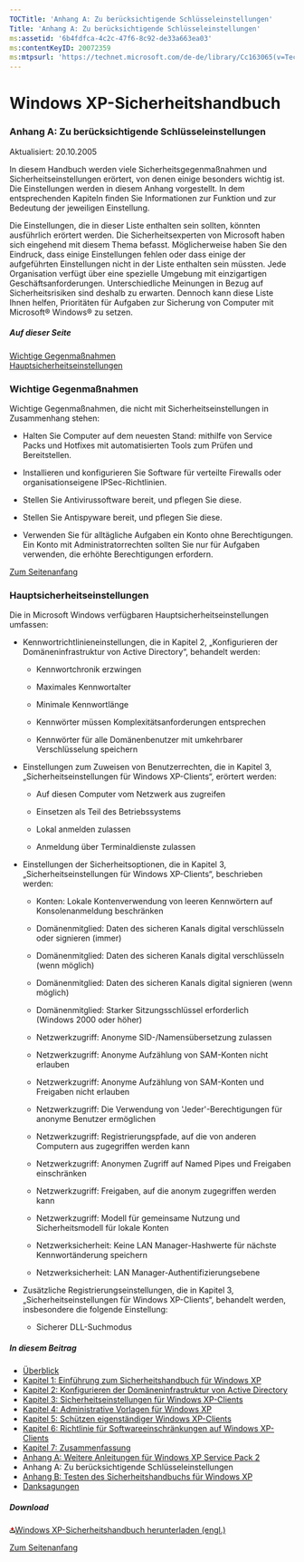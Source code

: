 ```yaml
---
TOCTitle: 'Anhang A: Zu berücksichtigende Schlüsseleinstellungen'
Title: 'Anhang A: Zu berücksichtigende Schlüsseleinstellungen'
ms:assetid: '6b4fdfca-4c2c-47f6-8c92-de33a663ea03'
ms:contentKeyID: 20072359
ms:mtpsurl: 'https://technet.microsoft.com/de-de/library/Cc163065(v=TechNet.10)'
---
```


Windows XP-Sicherheitshandbuch
==============================

### Anhang A: Zu berücksichtigende Schlüsseleinstellungen

Aktualisiert: 20.10.2005

In diesem Handbuch werden viele Sicherheitsgegenmaßnahmen und Sicherheitseinstellungen erörtert, von denen einige besonders wichtig ist. Die Einstellungen werden in diesem Anhang vorgestellt. In dem entsprechenden Kapiteln finden Sie Informationen zur Funktion und zur Bedeutung der jeweiligen Einstellung.

Die Einstellungen, die in dieser Liste enthalten sein sollten, könnten ausführlich erörtert werden. Die Sicherheitsexperten von Microsoft haben sich eingehend mit diesem Thema befasst. Möglicherweise haben Sie den Eindruck, dass einige Einstellungen fehlen oder dass einige der aufgeführten Einstellungen nicht in der Liste enthalten sein müssten. Jede Organisation verfügt über eine spezielle Umgebung mit einzigartigen Geschäftsanforderungen. Unterschiedliche Meinungen in Bezug auf Sicherheitsrisiken sind deshalb zu erwarten. Dennoch kann diese Liste Ihnen helfen, Prioritäten für Aufgaben zur Sicherung von Computer mit Microsoft® Windows® zu setzen.

##### Auf dieser Seite

[](#ebaa)[Wichtige Gegenmaßnahmen](#ebaa)  
[](#eaaa)[Hauptsicherheitseinstellungen](#eaaa)

### Wichtige Gegenmaßnahmen

Wichtige Gegenmaßnahmen, die nicht mit Sicherheitseinstellungen in Zusammenhang stehen:

-   Halten Sie Computer auf dem neuesten Stand: mithilfe von Service Packs und Hotfixes mit automatisierten Tools zum Prüfen und Bereitstellen.

-   Installieren und konfigurieren Sie Software für verteilte Firewalls oder organisationseigene IPSec-Richtlinien.

-   Stellen Sie Antivirussoftware bereit, und pflegen Sie diese.

-   Stellen Sie Antispyware bereit, und pflegen Sie diese.

-   Verwenden Sie für alltägliche Aufgaben ein Konto ohne Berechtigungen. Ein Konto mit Administratorrechten sollten Sie nur für Aufgaben verwenden, die erhöhte Berechtigungen erfordern.

[](#mainsection)[Zum Seitenanfang](#mainsection)

### Hauptsicherheitseinstellungen

Die in Microsoft Windows verfügbaren Hauptsicherheitseinstellungen umfassen:

-   Kennwortrichtlinieneinstellungen, die in Kapitel 2, „Konfigurieren der Domäneninfrastruktur von Active Directory“, behandelt werden:

    -   Kennwortchronik erzwingen

    -   Maximales Kennwortalter

    -   Minimale Kennwortlänge

    -   Kennwörter müssen Komplexitätsanforderungen entsprechen

    -   Kennwörter für alle Domänenbenutzer mit umkehrbarer Verschlüsselung speichern

-   Einstellungen zum Zuweisen von Benutzerrechten, die in Kapitel 3, „Sicherheitseinstellungen für Windows XP-Clients“, erörtert werden:

    -   Auf diesen Computer vom Netzwerk aus zugreifen

    -   Einsetzen als Teil des Betriebssystems

    -   Lokal anmelden zulassen

    -   Anmeldung über Terminaldienste zulassen

-   Einstellungen der Sicherheitsoptionen, die in Kapitel 3, „Sicherheitseinstellungen für Windows XP-Clients“, beschrieben werden:

    -   Konten: Lokale Kontenverwendung von leeren Kennwörtern auf Konsolenanmeldung beschränken

    -   Domänenmitglied: Daten des sicheren Kanals digital verschlüsseln oder signieren (immer)

    -   Domänenmitglied: Daten des sicheren Kanals digital verschlüsseln (wenn möglich)

    -   Domänenmitglied: Daten des sicheren Kanals digital signieren (wenn möglich)

    -   Domänenmitglied: Starker Sitzungsschlüssel erforderlich (Windows 2000 oder höher)

    -   Netzwerkzugriff: Anonyme SID-/Namensübersetzung zulassen

    -   Netzwerkzugriff: Anonyme Aufzählung von SAM-Konten nicht erlauben

    -   Netzwerkzugriff: Anonyme Aufzählung von SAM-Konten und Freigaben nicht erlauben

    -   Netzwerkzugriff: Die Verwendung von 'Jeder'-Berechtigungen für anonyme Benutzer ermöglichen

    -   Netzwerkzugriff: Registrierungspfade, auf die von anderen Computern aus zugegriffen werden kann

    -   Netzwerkzugriff: Anonymen Zugriff auf Named Pipes und Freigaben einschränken

    -   Netzwerkzugriff: Freigaben, auf die anonym zugegriffen werden kann

    -   Netzwerkzugriff: Modell für gemeinsame Nutzung und Sicherheitsmodell für lokale Konten

    -   Netzwerksicherheit: Keine LAN Manager-Hashwerte für nächste Kennwortänderung speichern

    -   Netzwerksicherheit: LAN Manager-Authentifizierungsebene

-   Zusätzliche Registrierungseinstellungen, die in Kapitel 3, „Sicherheitseinstellungen für Windows XP-Clients“, behandelt werden, insbesondere die folgende Einstellung:

    -   Sicherer DLL-Suchmodus

##### In diesem Beitrag

-   [Überblick](https://technet.microsoft.com/de-de/library/fb31fa9b-58c8-4b6c-aa93-f49128e79916(v=TechNet.10))
-   [Kapitel 1: Einführung zum Sicherheitshandbuch für Windows XP](https://technet.microsoft.com/de-de/library/4eddb4e4-fd7b-444c-8484-bb8ee220c0e1(v=TechNet.10))
-   [Kapitel 2: Konfigurieren der Domäneninfrastruktur von Active Directory](https://technet.microsoft.com/de-de/library/620c0004-41a8-4d13-9a61-e6d879f9cc65(v=TechNet.10))
-   [Kapitel 3: Sicherheitseinstellungen für Windows XP-Clients](https://technet.microsoft.com/de-de/library/bca34b8d-a1ca-42e4-b743-aa3ca12fd8f9(v=TechNet.10))
-   [Kapitel 4: Administrative Vorlagen für Windows XP](https://technet.microsoft.com/de-de/library/adb79ec2-691f-4a9f-b940-36d2d9807fd7(v=TechNet.10))
-   [Kapitel 5: Schützen eigenständiger Windows XP-Clients](https://technet.microsoft.com/de-de/library/a134d1cb-2ad1-4549-99c8-2a5e0128f2dc(v=TechNet.10))
-   [Kapitel 6: Richtlinie für Softwareeinschränkungen auf Windows XP-Clients](https://technet.microsoft.com/de-de/library/548c007a-7c26-44fd-8723-563a1f72f21e(v=TechNet.10))
-   [Kapitel 7: Zusammenfassung](https://technet.microsoft.com/de-de/library/8001f9fb-f330-4ab4-a134-ff756091ea0d(v=TechNet.10))
-   [Anhang A: Weitere Anleitungen für Windows XP Service Pack 2](https://www.microsoft.com/germany/technet/sicherheit/prodtech/windowsxp/secwinxp/xpsgapa.mspx)
-   Anhang A: Zu berücksichtigende Schlüsseleinstellungen
-   [Anhang B: Testen des Sicherheitshandbuchs für Windows XP](https://technet.microsoft.com/de-de/library/09c716f4-b167-49ec-8122-93e1b8c5f456(v=TechNet.10))
-   [Danksagungen](https://technet.microsoft.com/de-de/library/7e874ad0-7c5a-4f64-9349-760666ab3e61(v=TechNet.10))

##### Download

[![](images/Cc163065.icon_exe(de-de,TechNet.10).gif)Windows XP-Sicherheitshandbuch herunterladen (engl.)](https://go.microsoft.com/fwlink/?linkid=14840&clcid=0x409)

[](#mainsection)[Zum Seitenanfang](#mainsection)